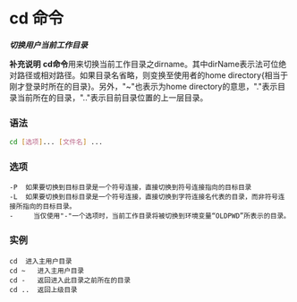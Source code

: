 # cd 命令
***切换用户当前工作目录***

**补充说明**
**cd命令**用来切换当前工作目录之dirname。其中dirName表示法可位绝对路径或相对路径。如果目录名省略，则变换至使用者的home directory{相当于刚才登录时所在的目录}。另外，"~"也表示为home directory的意思，"."表示目录当前所在的目录，".."表示目前目录位置的上一层目录。

### 语法
```bash
cd [选项]... [文件名] ...
```

### 选项
```
-P	如果要切换到目标目录是一个符号连接，直接切换到符号连接指向的目标目录
-L	如果要切换到目标目录是一个符号连接，直接切换到字符连接名代表的目录，而非符号连接所指向的目标目录。
-     当仅使用"-"一个选项时，当前工作目录将被切换到环境变量“OLDPWD”所表示的目录。
```

### 实例
```
cd 	进入主用户目录
cd ~   进入主用户目录
cd -   返回进入此目录之前所在的目录
cd ..  返回上级目录
```

